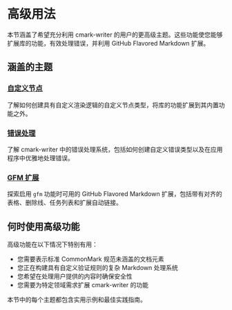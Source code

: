 # 高级用法

本节涵盖了希望充分利用 cmark-writer 的用户的更高级主题。这些功能使您能够扩展库的功能，有效处理错误，并利用 GitHub Flavored Markdown 扩展。

## 涵盖的主题

### [自定义节点](./custom-nodes)

了解如何创建具有自定义渲染逻辑的自定义节点类型，将库的功能扩展到其内置功能之外。

### [错误处理](./error-handling)

了解 cmark-writer 中的错误处理系统，包括如何创建自定义错误类型以及在应用程序中优雅地处理错误。

### [GFM 扩展](./gfm-extensions)

探索启用 `gfm` 功能时可用的 GitHub Flavored Markdown 扩展，包括带有对齐的表格、删除线、任务列表和扩展自动链接。

## 何时使用高级功能

高级功能在以下情况下特别有用：

- 您需要表示标准 CommonMark 规范未涵盖的文档元素
- 您正在构建具有自定义验证规则的复杂 Markdown 处理系统
- 您希望在处理用户提供的内容时确保安全性
- 您需要为特定领域需求扩展 cmark-writer 的功能

本节中的每个主题都包含实用示例和最佳实践指南。
